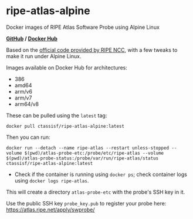 # ripe-atlas-alpine
Docker images of RIPE Atlas Software Probe using Alpine Linux

**[GitHub](https://github.com/CTassisF/ripe-atlas-alpine) / [Docker Hub](https://hub.docker.com/r/ctassisf/ripe-atlas-alpine)**

Based on the [official code provided by RIPE NCC](https://github.com/RIPE-NCC/ripe-atlas-software-probe), with a few tweaks to make it run under Alpine Linux.

Images available on Docker Hub for architectures:
- 386
- amd64
- arm/v6
- arm/v7
- arm64/v8

These can be pulled using the `latest` tag:

```
docker pull ctassisf/ripe-atlas-alpine:latest
```

Then you can run:

```
docker run --detach --name ripe-atlas --restart unless-stopped --volume $(pwd)/atlas-probe-etc:/probe/etc/ripe-atlas --volume $(pwd)/atlas-probe-status:/probe/var/run/ripe-atlas/status ctassisf/ripe-atlas-alpine:latest
```

* Check if the container is running using `docker ps`; check container logs using `docker logs ripe-atlas`.

This will create a directory `atlas-probe-etc` with the probe's SSH key in it.

Use the public SSH key `probe_key.pub` to register your probe here: https://atlas.ripe.net/apply/swprobe/
